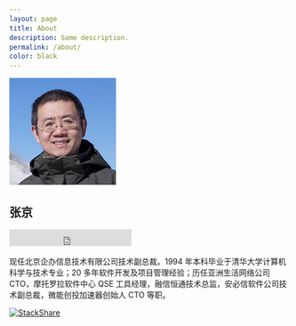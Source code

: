 ```yaml
---
layout: page
title: About
description: Some description.
permalink: /about/
color: black
---
```


<img itemprop="image" class="img-rounded" src="/assets/img/icons/android-chrome-192x192.png" alt="Your Name">

## 张京

<iframe src="https://ghbtns.com/github-btn.html?user=fengerzh&type=follow&count=true&size=large" frameborder="0" scrolling="0" width="220px" height="30px"></iframe>

现任北京企办信息技术有限公司技术副总裁。1994 年本科毕业于清华大学计算机科学与技术专业；20 多年软件开发及项目管理经验；历任亚洲生活网络公司 CTO，摩托罗拉软件中心 QSE 工具经理，融信恒通技术总监，安必信软件公司技术副总裁，微能创投加速器创始人 CTO 等职。

[![StackShare](https://img.shields.io/badge/tech-stack-0690fa.svg?style=flat)](https://stackshare.io/fengerzh/my-stack)

<a frameborder="0" data-theme="light" data-stack-embed="true" data-layers="1,2,3,4" href="https://embed.stackshare.io/stacks/embed/01e92039377a7f132ba6eb4d1188ad"/><script async src="https://cdn1.stackshare.io/javascripts/client-code.js" charset="utf-8"></script>
